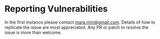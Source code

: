 # Reporting Vulnerabilities

In the first instance please contact mara.rinn@gmail.com. Details of how to replicate the issue are most appreciated. Any PR or patch to resolve the issue is more than welcome.
